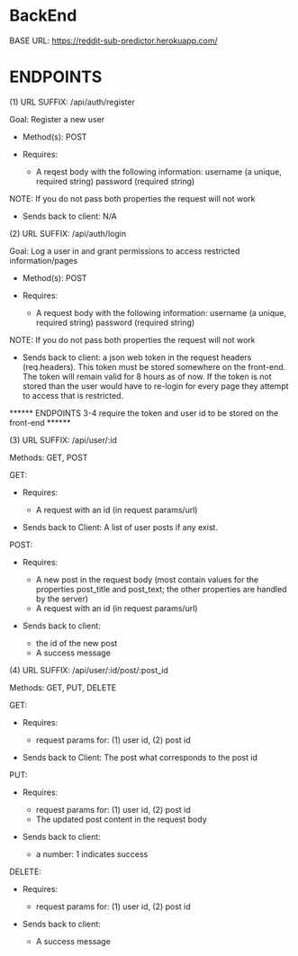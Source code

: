 # BackEnd

BASE URL: https://reddit-sub-predictor.herokuapp.com/

# ENDPOINTS 

(1) URL SUFFIX: /api/auth/register

Goal: Register a new user

- Method(s): POST 

- Requires: 
    - A reqest body with the following information:
        username (a unique, required string)
        password (required string)
    
NOTE: If you do not pass both properties the request will not work

- Sends back to client: N/A

(2) URL SUFFIX: /api/auth/login

Goal: Log a user in and grant permissions to access restricted information/pages

- Method(s): POST

- Requires:
    - A request body with the following information:
        username (a unique, required string)
        password (required string)


NOTE: If you do not pass both properties the request will not work

- Sends back to client: a json web token in the request headers (req.headers). This token must be stored somewhere on the front-end. The token will remain valid for 8 hours as of now. If the token is not stored than the user would have to re-login for every page they attempt to access that is restricted.

****** ENDPOINTS 3-4 require the token and user id to be stored on the front-end ******


(3) URL SUFFIX: /api/user/:id

Methods: GET, POST

GET:

- Requires:
    - A request with an id (in request params/url)

- Sends back to Client: A list of user posts if any exist.

POST:

- Requires:
    - A new post in the request body (most contain values for the properties post_title and post_text; the other properties are handled by the server)
    - A request with an id (in request params/url)

- Sends back to client: 
    - the id of the new post
    - A success message

(4) URL SUFFIX: /api/user/:id/post/:post_id

Methods: GET, PUT, DELETE

GET:

- Requires:
    - request params for: (1) user id, (2) post id

- Sends back to Client: 
    The post what corresponds to the post id

PUT:

- Requires:
    - request params for: (1) user id, (2) post id
    - The updated post content in the request body

- Sends back to client: 
    - a number: 1 indicates success

DELETE:

- Requires:
    - request params for: (1) user id, (2) post id

- Sends back to client: 
    - A success message
